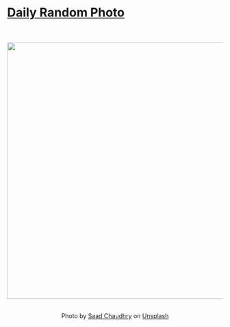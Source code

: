 # [Daily Random Photo](https://www.dailyrandomphoto.com/)

<div align="center">
  <br>
  <br>
  <a href="https://www.dailyrandomphoto.com/p/2021/2021-01-16/"><img src="https://images.unsplash.com/photo-1608489760698-b06dadc268aa?crop=entropy&cs=tinysrgb&fit=max&fm=jpg&ixid=MXw3NzUwOHwwfDF8cmFuZG9tfHx8fHx8fHw&ixlib=rb-1.2.1&q=80&w=1080" width="600px"></a>
  <br>
  <br>
  <p class="has-text-grey">Photo by <a href="https://unsplash.com/@saadchdhry?utm_source=Daily%20Random%20Photo&amp;utm_medium=referral" target="_blank" rel="noopener noreferrer">Saad Chaudhry</a> on <a href="https://unsplash.com/photos/G25LeMV7fAw?utm_source=Daily%20Random%20Photo&amp;utm_medium=referral" target="_blank" rel="noopener noreferrer">Unsplash</a></p>
</div>
